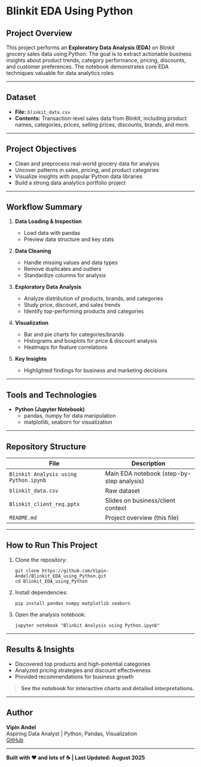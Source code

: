 # **Blinkit EDA Using Python**

## Project Overview

This project performs an **Exploratory Data Analysis (EDA)** on Blinkit grocery sales data using Python. The goal is to extract actionable business insights about product trends, category performance, pricing, discounts, and customer preferences. The notebook demonstrates core EDA techniques valuable for data analytics roles.

---

## Dataset

- **File:** `blinkit_data.csv`
- **Contents:** Transaction-level sales data from Blinkit, including product names, categories, prices, selling prices, discounts, brands, and more.

---

## Project Objectives

- Clean and preprocess real-world grocery data for analysis
- Uncover patterns in sales, pricing, and product categories
- Visualize insights with popular Python data libraries
- Build a strong data analytics portfolio project

---

## Workflow Summary

1. **Data Loading & Inspection**
    - Load data with pandas
    - Preview data structure and key stats

2. **Data Cleaning**
    - Handle missing values and data types
    - Remove duplicates and outliers
    - Standardize columns for analysis

3. **Exploratory Data Analysis**
    - Analyze distribution of products, brands, and categories
    - Study price, discount, and sales trends
    - Identify top-performing products and categories

4. **Visualization**
    - Bar and pie charts for categories/brands
    - Histograms and boxplots for price & discount analysis
    - Heatmaps for feature correlations

5. **Key Insights**
    - Highlighted findings for business and marketing decisions

---

## Tools and Technologies

- **Python (Jupyter Notebook)**
    - pandas, numpy for data manipulation
    - matplotlib, seaborn for visualization

---

## Repository Structure

| File                                    | Description                                   |
|------------------------------------------|-----------------------------------------------|
| `Blinkit Analysis using Python.ipynb`    | Main EDA notebook (step-by-step analysis)     |
| `blinkit_data.csv`                       | Raw dataset                                   |
| `Blinkit_client_req.pptx`                | Slides on business/client context             |
| `README.md`                              | Project overview (this file)                  |

---

## How to Run This Project

1. Clone the repository:
    ```
    git clone https://github.com/Vipin-Andel/Blinkit_EDA_using_Python.git
    cd Blinkit_EDA_using_Python
    ```
2. Install dependencies:
    ```
    pip install pandas numpy matplotlib seaborn
    ```
3. Open the analysis notebook:
    ```
    jupyter notebook "Blinkit Analysis using Python.ipynb"
    ```

---

## Results & Insights

- Discovered top products and high-potential categories
- Analyzed pricing strategies and discount effectiveness
- Provided recommendations for business growth

> **See the notebook for interactive charts and detailed interpretations.**

---

## Author

**Vipin Andel**  
Aspiring Data Analyst | Python, Pandas, Visualization  
[GitHub](https://github.com/Vipin-Andel)

---

**Built with ❤️ and lots of ☕ | Last Updated: August 2025**



